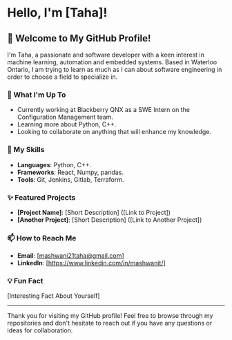 # Hello, I'm [Taha]!

## 👋 Welcome to My GitHub Profile!

I'm Taha, a passionate and software developer with a keen interest in machine learning, automation and embedded systems. Based in Waterloo Ontario, I am trying to learn as much as I can about software engineering in order to choose a field to specialize in.

### 🌱 What I'm Up To

- Currently working at Blackberry QNX as a SWE Intern on the Configuration Management team.
- Learning more about Python, C++.
- Looking to collaborate on anything that will enhance my knowledge.

### 🚀 My Skills

- **Languages**: Python, C++.
- **Frameworks**: React, Numpy, pandas.
- **Tools**: Git, Jenkins, Gitlab, Terraform.

### ✨ Featured Projects

- **[Project Name]**: [Short Description] ([Link to Project])
- **[Another Project]**: [Short Description] ([Link to Another Project])

### 📫 How to Reach Me

- **Email**: [mashwani21taha@gmail.com]
- **LinkedIn**: [https://www.linkedin.com/in/mashwanit/]

### 💡 Fun Fact

[Interesting Fact About Yourself]

---

Thank you for visiting my GitHub profile! Feel free to browse through my repositories and don't hesitate to reach out if you have any questions or ideas for collaboration.



<!--
**mashwaniT/mashwaniT** is a ✨ _special_ ✨ repository because its `README.md` (this file) appears on your GitHub profile.

Here are some ideas to get you started:

- 🔭 I’m currently working on ...
- 🌱 I’m currently learning ...
- 👯 I’m looking to collaborate on ...
- 🤔 I’m looking for help with ...
- 💬 Ask me about ...
- 📫 How to reach me: ...
- 😄 Pronouns: ...
- ⚡ Fun fact: ...
-->
